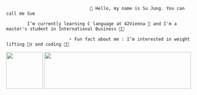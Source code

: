                                     👋 Hello, my name is Su Jung. You can call me Sue

            I’m currently learning C language at 42Vienna 🌱 and I'm a master's student in International Business 👩‍🎓
                                
                            ⚡ Fun fact about me : I’m interested in weight lifting 🏋️‍♀️ and coding 👩‍💻


<a href="https://profile.intra.42.fr/users/syoun">
  <img src="https://github.com/SsuessV/SsuessV/assets/127782189/2fa573bf-af7b-4586-b5e4-7a12f5fb7964" width="100" height="100">
</a>

<a href="https://github.com/SsuessV?tab=repositories">
  <img src="https://github.com/SsuessV/SsuessV/assets/127782189/17405970-911e-4e1b-bea8-fbd352db2fb9" width="400" height="100" align="right">
</a>
